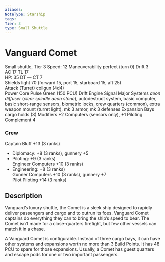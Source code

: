```yaml
---
aliases: 
NoteType: Starship
tags: 
Tier: 3
type: Small Shuttle
---
```


# Vanguard Comet

Small shuttle, Tier 3
Speed: 12
Maneuverability perfect (turn 0)
Drift 3  
AC 17
TL 17  
HP: 35
DT —
CT 7  
Shields light 70 (forward 15, port 15, starboard 15, aft 25)  
Attack (Turret) coilgun (4d4)  
Power Core Pulse Green (150 PCU)
Drift Engine Signal Major
Systems _aeon diffuser_ (_clear spindle aeon stone_), autodestruct system, basic computer, basic short-range sensors, biometric locks, crew quarters (common), extra weapon mount (turret light), mk 3 armor, mk 3 defenses
Expansion Bays cargo holds (3)
Modifiers +2 Computers (sensors only), +1 Piloting
Complement 4

### Crew

Captain Bluff +13 (3 ranks)
  - Diplomacy: +8 (3 ranks), gunnery +5
  - Piloting: +9 (3 ranks)  
Engineer Computers +10 (3 ranks)
  - Engineering: +8 (3 ranks)  
Gunner Computers +10 (3 ranks), gunnery +7  
Pilot Piloting +14 (3 ranks)

## Description

Vanguard’s luxury shuttle, the Comet is a sleek ship designed to rapidly deliver passengers and cargo and to outrun its foes. Vanguard Comet captains do everything they can to bring the ship’s speed to bear. The Comet isn’t made for a close-quarters firefight, but few other vessels can match it in a chase.  
 
A Vanguard Comet is configurable. Instead of three cargo bays, it can have other systems and expansions worth no more than 3 Build Points. It has 48 PCU to spare for those expansions. Usually, a Comet has guest quarters and escape pods for one or two important passengers.
